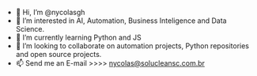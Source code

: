 - 👋 Hi, I’m @nycolasgh
- 👀 I’m interested in AI, Automation, Business Inteligence and Data Science.
- 🌱 I’m currently learning Python and JS
- 💞️ I’m looking to collaborate on automation projects, Python repositories and open source projects. 
- 📫 Send me an E-mail >>>> nycolas@solucleansc.com.br

<!---
nycolasgh/nycolasgh is a ✨ special ✨ repository because its `README.md` (this file) appears on your GitHub profile.
You can click the Preview link to take a look at your changes.
--->
